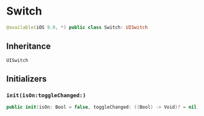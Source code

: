 # Switch

``` swift
@available(iOS 9.0, *) public class Switch: UISwitch
```

## Inheritance

`UISwitch`

## Initializers

### `init(isOn:toggleChanged:)`

``` swift
public init(isOn: Bool = false, toggleChanged: ((Bool) -> Void)? = nil)
```
